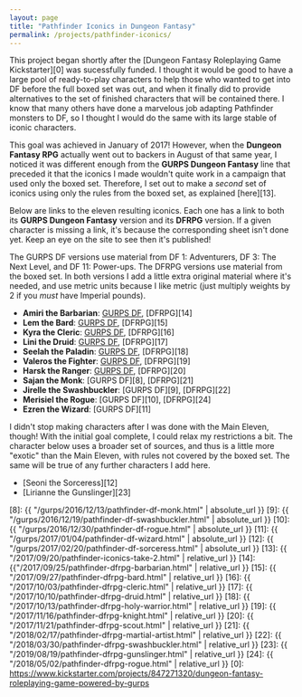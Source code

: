 ```yaml
---
layout: page
title: "Pathfinder Iconics in Dungeon Fantasy"
permalink: /projects/pathfinder-iconics/
---
```


This project began shortly after
the [Dungeon Fantasy Roleplaying Game Kickstarter][0] was sucessfully funded. I
thought it would be good to have a large pool of ready-to-play characters to
help those who wanted to get into DF before the full boxed set was out, and when
it finally did to provide alternatives to the set of finished characters that
will be contained there. I know that many others have done a marvelous job
adapting Pathfinder monsters to DF, so I thought I would do the same with its
large stable of iconic characters.

This goal was achieved in January of 2017! However, when the **Dungeon Fantasy
RPG** actually went out to backers in August of that same year, I noticed it was
different enough from the **GURPS Dungeon Fantasy** line that preceded it that
the iconics I made wouldn't quite work in a campaign that used only the boxed
set. Therefore, I set out to make a _second_ set of iconics using only the rules
from the boxed set, as explained [here][13].

Below are links to the eleven resulting iconics. Each one has a link to both its
**GURPS Dungeon Fantasy** version and its **DFRPG** version. If a given
character is missing a link, it's because the corresponding sheet isn't done
yet. Keep an eye on the site to see then it's published!

The GURPS DF versions use material from DF 1: Adventurers, DF 3: The Next Level,
and DF 11: Power-ups. The DFRPG versions use material from the boxed set. In
both versions I add a little extra original material where it's needed, and use
metric units because I like metric (just multiply weights by 2 if you _must_
have Imperial pounds).

- **Amiri the Barbarian**: [GURPS DF][1], [DFRPG][14]
- **Lem the Bard**: [GURPS DF][2], [DFRPG][15]
- **Kyra the Cleric**: [GURPS DF][3], [DFRPG][16]
- **Lini the Druid**: [GURPS DF][4], [DFRPG][17]
- **Seelah the Paladin**: [GURPS DF][5], [DFRPG][18]
- **Valeros the Fighter**: [GURPS DF][6], [DFRPG][19]
- **Harsk the Ranger**: [GURPS DF][7], [DFRPG][20]
- **Sajan the Monk**: [GURPS DF][8], [DFRPG][21]
- **Jirelle the Swashbuckler**: [GURPS DF][9], [DFRPG][22]
- **Merisiel the Rogue**: [GURPS DF][10], [DFRPG][24]
- **Ezren the Wizard**: [GURPS DF][11]

I didn't stop making characters after I was done with the Main Eleven, though!
With the initial goal complete, I could relax my restrictions a bit. The
character below uses a broader set of sources, and thus is a little more
"exotic" than the Main Eleven, with rules not covered by the boxed set. The same
will be true of any further characters I add here.

- [Seoni the Sorceress][12]
- [Lirianne the Gunslinger][23]

[1]: https://bira.github.io/octopus-carnival/gurps/2016/10/02/pathfinder-df-barbarian.html
[2]: https://bira.github.io/octopus-carnival/gurps/2016/10/08/pathfinder-df-bard.html
[3]: https://bira.github.io/octopus-carnival/gurps/2016/10/15/pathfinder-df-cleric.html
[4]: https://bira.github.io/octopus-carnival/gurps/2016/10/23/pathfinder-df-druid.html
[5]: https://bira.github.io/octopus-carnival/gurps/2016/11/20/pathfinder-df-paladin.html
[6]: https://bira.github.io/octopus-carnival/gurps/2016/11/27/pathfinder-df-knight.html
[7]: https://bira.github.io/octopus-carnival/gurps/2016/12/05/pathfinder-df-ranger.html
[8]: {{ "/gurps/2016/12/13/pathfinder-df-monk.html" | absolute_url }}
[9]: {{ "/gurps/2016/12/19/pathfinder-df-swashbuckler.html" | absolute_url }}
[10]: {{ "/gurps/2016/12/30/pathfinder-df-rogue.html" | absolute_url }}
[11]: {{ "/gurps/2017/01/04/pathfinder-df-wizard.html" | absolute_url }}
[12]: {{ "/gurps/2017/02/20/pathfinder-df-sorceress.html" | absolute_url }}
[13]: {{ "/2017/09/20/pathfinder-iconics-take-2.html" | relative_url }}
[14]: {{"/2017/09/25/pathfinder-dfrpg-barbarian.html" | relative_url }}
[15]: {{ "/2017/09/27/pathfinder-dfrpg-bard.html" | relative_url }}
[16]: {{ "/2017/10/03/pathfinder-dfrpg-cleric.html" | relative_url }}
[17]: {{ "/2017/10/10/pathfinder-dfrpg-druid.html" | relative_url }}
[18]: {{ "/2017/10/13/pathfinder-dfrpg-holy-warrior.html" | relative_url }}
[19]: {{ "/2017/11/16/pathfinder-dfrpg-knight.html" | relative_url }}
[20]: {{ "/2017/11/21/pathfinder-dfrpg-scout.html" | relative_url }}
[21]: {{ "/2018/02/17/pathfinder-dfrpg-martial-artist.html" | relative_url }}
[22]: {{ "/2018/03/30/pathfinder-dfrpg-swashbuckler.html" | relative_url }}
[23]: {{ "/2019/08/19/pathfinder-dfrpg-gunslinger.html" | relative_url }}
[24]: {{ "/2018/05/02/pathfinder-dfrpg-rogue.html" | relative_url }}
[0]: https://www.kickstarter.com/projects/847271320/dungeon-fantasy-roleplaying-game-powered-by-gurps
